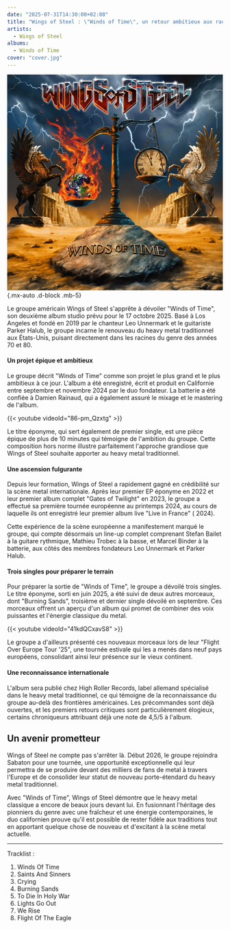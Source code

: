```yaml
---
date: "2025-07-31T14:30:00+02:00"
title: "Wings of Steel : \"Winds of Time\", un retour ambitieux aux racines du heavy metal"
artists:
  - Wings of Steel
albums:
  - Winds of Time
cover: "cover.jpg"
---
```


![Winds of Time](album-cover.jpg)
{.mx-auto .d-block .mb-5}

Le groupe américain Wings of Steel s'apprête à dévoiler "Winds of Time", son deuxième album studio prévu pour le 17
octobre 2025. Basé à Los Angeles et fondé en 2019 par le chanteur Leo Unnermark et le guitariste Parker Halub, le groupe
incarne le renouveau du heavy metal traditionnel aux États-Unis, puisant directement dans les racines du genre des
années 70 et 80.

#### Un projet épique et ambitieux

Le groupe décrit "Winds of Time" comme son projet le plus grand et le plus ambitieux à ce jour. L'album a été
enregistré, écrit et produit en Californie entre septembre et novembre 2024 par le duo fondateur. La batterie a été
confiée à Damien Rainaud, qui a également assuré le mixage et le mastering de l'album.

{{< youtube videoId="86-pm_Qzxtg" >}}

Le titre éponyme, qui sert également de premier single, est une pièce épique de plus de 10 minutes qui témoigne de
l'ambition du groupe. Cette composition hors norme illustre parfaitement l'approche grandiose que Wings of Steel
souhaite apporter au heavy metal traditionnel.

#### Une ascension fulgurante

Depuis leur formation, Wings of Steel a rapidement gagné en crédibilité sur la scène metal internationale. Après leur
premier EP éponyme en 2022 et leur premier album complet "Gates of Twilight" en 2023, le groupe a effectué sa première
tournée européenne au printemps 2024, au cours de laquelle ils ont enregistré leur premier album live "Live in France" (
2024).

Cette expérience de la scène européenne a manifestement marqué le groupe, qui compte désormais un line-up complet
comprenant Stefan Bailet à la guitare rythmique, Mathieu Trobec à la basse, et Marcel Binder à la batterie, aux côtés
des membres fondateurs Leo Unnermark et Parker Halub.

#### Trois singles pour préparer le terrain

Pour préparer la sortie de "Winds of Time", le groupe a dévoilé trois singles. Le titre éponyme, sorti en juin 2025, a
été suivi de deux autres morceaux, dont "Burning Sands", troisième et dernier single dévoilé en septembre. Ces morceaux
offrent un aperçu d'un album qui promet de combiner des voix puissantes et l'énergie classique du metal.

{{< youtube videoId="41kdQCxavS8" >}}

Le groupe a d'ailleurs présenté ces nouveaux morceaux lors de leur "Flight Over Europe Tour '25", une tournée estivale
qui les a menés dans neuf pays européens, consolidant ainsi leur présence sur le vieux continent.

#### Une reconnaissance internationale

L'album sera publié chez High Roller Records, label allemand spécialisé dans le heavy metal traditionnel, ce qui
témoigne de la reconnaissance du groupe au-delà des frontières américaines. Les précommandes sont déjà ouvertes, et les
premiers retours critiques sont particulièrement élogieux, certains chroniqueurs attribuant déjà une note de 4,5/5 à
l'album.

## Un avenir prometteur

Wings of Steel ne compte pas s'arrêter là. Début 2026, le groupe rejoindra Sabaton pour une tournée, une opportunité
exceptionnelle qui leur permettra de se produire devant des milliers de fans de metal à travers l'Europe et de
consolider leur statut de nouveau porte-étendard du heavy metal traditionnel.

Avec "Winds of Time", Wings of Steel démontre que le heavy metal classique a encore de beaux jours devant lui. En
fusionnant l'héritage des pionniers du genre avec une fraîcheur et une énergie contemporaines, le duo californien prouve
qu'il est possible de rester fidèle aux traditions tout en apportant quelque chose de nouveau et d'excitant à la scène
metal actuelle.

---

Tracklist :

01. Winds Of Time
02. Saints And Sinners
03. Crying
04. Burning Sands
05. To Die In Holy War
06. Lights Go Out
07. We Rise
08. Flight Of The Eagle
